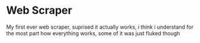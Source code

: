 # Web Scraper

My first ever web scraper, suprised it actually works, i think i understand for the most part how everything works, some of it was just fluked though
